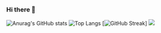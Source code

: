 ### Hi there 👋

<!--
**yabsiraditya/yabsiraditya** is a ✨ _special_ ✨ repository because its `README.md` (this file) appears on your GitHub profile.

Here are some ideas to get you started:

- 🔭 I’m currently working on ...
- 🌱 I’m currently learning ...
- 👯 I’m looking to collaborate on ...
- 🤔 I’m looking for help with ...
- 💬 Ask me about ...
- 📫 How to reach me: ...
- 😄 Pronouns: ...
- ⚡ Fun fact: ...
-->

![Anurag's GitHub stats](https://github-readme-stats.vercel.app/api?username=yabsiraditya&show_icons=true)
![Top Langs](https://github-readme-stats.vercel.app/api/top-langs/?username=anuraghazra&layout=compact)
[![GitHub Streak](https://github-readme-streak-stats.herokuapp.com?user=yabsiraditya&theme=github-light)]
![](https://github-profile-summary-cards.vercel.app/api/cards/profile-details?username=yabsiraditya&theme=github)
